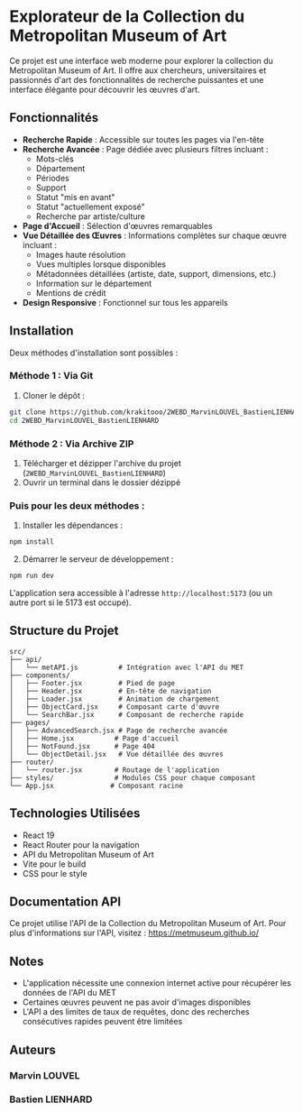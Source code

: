 # Explorateur de la Collection du Metropolitan Museum of Art

Ce projet est une interface web moderne pour explorer la collection du Metropolitan Museum of Art. Il offre aux chercheurs, universitaires et passionnés d'art des fonctionnalités de recherche puissantes et une interface élégante pour découvrir les œuvres d'art.

## Fonctionnalités

- **Recherche Rapide** : Accessible sur toutes les pages via l'en-tête
- **Recherche Avancée** : Page dédiée avec plusieurs filtres incluant :
  - Mots-clés
  - Département
  - Périodes
  - Support
  - Statut "mis en avant"
  - Statut "actuellement exposé"
  - Recherche par artiste/culture
- **Page d'Accueil** : Sélection d'œuvres remarquables
- **Vue Détaillée des Œuvres** : Informations complètes sur chaque œuvre incluant :
  - Images haute résolution
  - Vues multiples lorsque disponibles
  - Métadonnées détaillées (artiste, date, support, dimensions, etc.)
  - Information sur le département
  - Mentions de crédit
- **Design Responsive** : Fonctionnel sur tous les appareils

## Installation

Deux méthodes d'installation sont possibles :

### Méthode 1 : Via Git

1. Cloner le dépôt :

```bash
git clone https://github.com/krakitooo/2WEBD_MarvinLOUVEL_BastienLIENHARD
cd 2WEBD_MarvinLOUVEL_BastienLIENHARD
```

### Méthode 2 : Via Archive ZIP

1. Télécharger et dézipper l'archive du projet (`2WEBD_MarvinLOUVEL_BastienLIENHARD`)
2. Ouvrir un terminal dans le dossier dézippé

### Puis pour les deux méthodes :

1. Installer les dépendances :

```bash
npm install
```

2. Démarrer le serveur de développement :

```bash
npm run dev
```

L'application sera accessible à l'adresse `http://localhost:5173` (ou un autre port si le 5173 est occupé).

## Structure du Projet

```
src/
├── api/
│   └── metAPI.js          # Intégration avec l'API du MET
├── components/
│   ├── Footer.jsx         # Pied de page
│   ├── Header.jsx         # En-tête de navigation
│   ├── Loader.jsx         # Animation de chargement
│   ├── ObjectCard.jsx     # Composant carte d'œuvre
│   └── SearchBar.jsx      # Composant de recherche rapide
├── pages/
│   ├── AdvancedSearch.jsx # Page de recherche avancée
│   ├── Home.jsx          # Page d'accueil
│   ├── NotFound.jsx      # Page 404
│   └── ObjectDetail.jsx   # Vue détaillée des œuvres
├── router/
│   └── router.jsx        # Routage de l'application
├── styles/               # Modules CSS pour chaque composant
└── App.jsx              # Composant racine
```

## Technologies Utilisées

- React 19
- React Router pour la navigation
- API du Metropolitan Museum of Art
- Vite pour le build
- CSS pour le style

## Documentation API

Ce projet utilise l'API de la Collection du Metropolitan Museum of Art. Pour plus d'informations sur l'API, visitez :
https://metmuseum.github.io/

## Notes

- L'application nécessite une connexion internet active pour récupérer les données de l'API du MET
- Certaines œuvres peuvent ne pas avoir d'images disponibles
- L'API a des limites de taux de requêtes, donc des recherches consécutives rapides peuvent être limitées

## Auteurs

### **Marvin LOUVEL**

### **Bastien LIENHARD**
